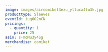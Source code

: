 ```yaml
---
image: images/aircomiket3ezu_ylluca4tu3k.jpg
producttype: Sleeves
eventId: iuq6O2mCN
pricings:
  - quantity: 1
    price: 25
asin: s-moMu3y4Sg
merchandise: comiket
---
```

